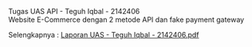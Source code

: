 Tugas UAS API - Teguh Iqbal - 2142406 <br>
Website E-Commerce dengan 2 metode API dan fake payment gateway

Selengkapnya : 
[Laporan UAS - Teguh Iqbal - 2142406.pdf](https://github.com/KyunKyuu/uas_api/files/11938785/Laporan.UAS.-.Teguh.Iqbal.-.2142406.pdf)
